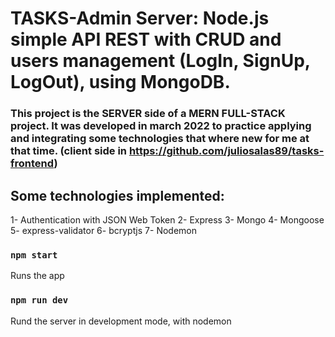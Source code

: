 # TASKS-Admin Server: Node.js simple API REST with CRUD and users management (LogIn, SignUp, LogOut), using MongoDB.

### This project is the SERVER side of a MERN FULL-STACK project. It was developed in march 2022 to practice applying and integrating some technologies that where new for me at that time. (client side in https://github.com/juliosalas89/tasks-frontend)

## Some technologies implemented:
1- Authentication with JSON Web Token
2- Express
3- Mongo
4- Mongoose
5- express-validator
6- bcryptjs
7- Nodemon


### `npm start`

Runs the app

### `npm run dev`

Rund the server in development mode, with nodemon
